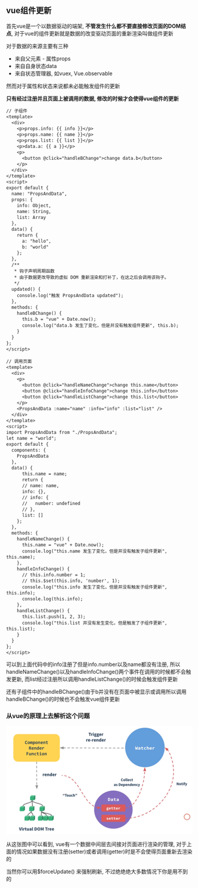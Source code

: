 ## vue组件更新

首先vue是一个以数据驱动的端架, **不管发生什么都不要直接修改页面的DOM结点**, 对于vue的组件更新就是数据的改变驱动页面的重新渲染叫做组件更新

对于数据的来源主要有三种

- 来自父元素 - 属性props
- 来自自身状态data
- 来自状态管理器, 如vuex, Vue.observable

然而对于属性和状态来说都未必能触发组件的更新

**只有经过注册并且页面上被调用的数据, 修改的时候才会使得vue组件的更新**

```vue
// 子组件
<template>
  <div>
    <p>props.info: {{ info }}</p>
    <p>props.name: {{ name }}</p>
    <p>props.list: {{ list }}</p>
    <p>data.a: {{ a }}</p>
    <p>
      <button @click="handleBChange">change data.b</button>
    </p>
  </div>
</template>
<script>
export default {
  name: "PropsAndData",
  props: {
    info: Object,
    name: String,
    list: Array
  },
  data() {
    return {
      a: "hello",
      b: "world"
    };
  },
  /**
   * 钩子声明周期函数
   * 由于数据更改导致的虚拟 DOM 重新渲染和打补丁，在这之后会调用该钩子。
   */
  updated() {
    console.log("触发 PropsAndData updated");
  },
  methods: {
    handleBChange() {
      this.b = "vue" + Date.now();
      console.log("data.b 发生了变化，但是并没有触发组件更新", this.b);
    }
  }
};
</script>

// 调用页面
<template>
  <div>
    <p>
      <button @click="handleNameChange">change this.name</button>
      <button @click="handleInfoChange">change this.info</button>
      <button @click="handleListChange">change this.list</button>
    </p>
    <PropsAndData :name="name" :info="info" :list="list" />
  </div>
</template>
<script>
import PropsAndData from "./PropsAndData";
let name = "world";
export default {
  components: {
    PropsAndData
  },
  data() {
      this.name = name;
      return {
      // name: name,
      info: {},
      // info: {
      //   number: undefined
      // },
      list: []
    };
  },
  methods: {
    handleNameChange() {
      this.name = "vue" + Date.now();
      console.log("this.name 发生了变化，但是并没有触发子组件更新", this.name);
    },
    handleInfoChange() {
      // this.info.number = 1;
      // this.$set(this.info, 'number', 1);
      console.log("this.info 发生了变化，但是并没有触发子组件更新", this.info);
      console.log(this.info);
    },
    handleListChange() {
      this.list.push(1, 2, 3);
      console.log("this.list 并没有发生变化，但是触发了子组件更新", this.list);
    }
  }
};
</script>

```

可以到上面代码中的info注册了但是info.number以及name都没有注册, 所以handleNameChange()以及handleInfoChange()两个事件在调用的时候都不会触发更新, 而list经过注册所以调用handleListChange()的时候会触发组件更新

还有子组件中的handleBChange()由于b并没有在页面中被显示或调用所以调用handleBChange()的时候也不会触发vue组件更新



### 从vue的原理上去解析这个问题

![1569211257695](.\组件更新.png)

从这张图中可以看到, vue有一个数据中间层去间接对页面进行渲染的管理, 对于上面的情况如果数据没有注册(setter)或者调用(getter)时是不会使得页面重新去渲染的

当然你可以用$forceUpdate() 来强制刷新, 不过绝绝绝大多数情况下你是用不到的